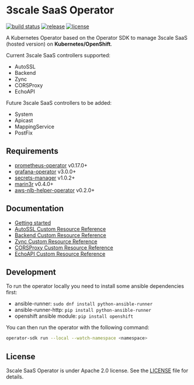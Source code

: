 # 3scale SaaS Operator

[![build status](https://circleci.com/gh/3scale/saas-operator.svg?style=shield)](https://circleci.com/gh/3scale/saas-operator)
[![release](https://badgen.net/github/release/3scale/saas-operator)](https://github.com/3scale/saas-operator/releases)
[![license](https://badgen.net/github/license/3scale/saas-operator)](https://github.com/3scale/saas-operator/blob/master/LICENSE)

A Kubernetes Operator based on the Operator SDK to manage 3scale SaaS (hosted version) on **Kubernetes/OpenShift**.

Current 3scale SaaS controllers supported:
* AutoSSL
* Backend
* Zync
* CORSProxy
* EchoAPI

Future 3scale SaaS controllers to be added:
* System
* Apicast
* MappingService
* PostFix

## Requirements

* [prometheus-operator](https://github.com/coreos/prometheus-operator) v0.17.0+
* [grafana-operator](https://github.com/integr8ly/grafana-operator) v3.0.0+
* [secrets-manager](https://github.com/tuenti/secrets-manager) v1.0.2+
* [marin3r](https://github.com/3scale/marin3r) v0.4.0+
* [aws-nlb-helper-operator](https://github.com/3scale/aws-nlb-helper-operator) v0.2.0+

## Documentation

* [Getting started](docs/getting-started.md)
* [AutoSSL Custom Resource Reference](docs/autossl-crd-reference.md)
* [Backend Custom Resource Reference](docs/backend-crd-reference.md)
* [Zync Custom Resource Reference](docs/zync-crd-reference.md)
* [CORSProxy Custom Resource Reference](docs/corsproxy-crd-reference.md)
* [EchoAPI Custom Resource Reference](docs/echoapi-crd-reference.md)

## Development

To run the operator locally you need to install some ansible dependencies first:

* ansible-runner: `sudo dnf install python-ansible-runner`
* ansible-runner-http: `pip install python-ansible-runner`
* openshift ansible module: `pip install openshift`

You can then run the operator with the following command:

```bash
operator-sdk run --local --watch-namespace <namespace>
```

## License

3scale SaaS Operator is under Apache 2.0 license. See the [LICENSE](LICENSE) file for details.

